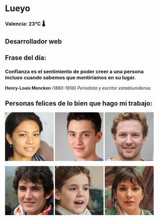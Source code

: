 # Lueyo
### Valencia:  23°C 🌡️
## Desarrollador web
## Frase del día:
<!-- START QUOTE -->
### Confianza es el sentimiento de poder creer a una persona incluso cuando sabemos que mentiríamos en su lugar.
**Henry-Louis Mencken** *(1880-1956) Periodista y escritor estadounidense.*
<!-- END QUOTE -->






## Personas felices de lo bien que hago mi trabajo:

<p float="left">
  <img src="src/image_0.png" width="32%" />
  <img src="src/image_1.png" width="32%" /> 
  <img src="src/image_2.png" width="32%" />
</p>
<p float="left">
  <img src="src/image_3.png" width="32%" />
  <img src="src/image_4.png" width="32%" /> 
  <img src="src/image_5.png" width="32%" />
</p>
